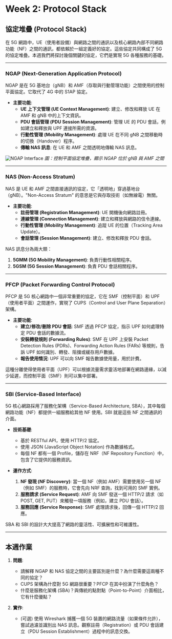 # Week 2: Protocol Stack

## 協定堆疊 (Protocol Stack)

在 5G 網路中，UE（使用者設備）與網路之間的通訊以及核心網路內部不同網路功能（NF）之間的通訊，都依賴於一組定義好的協定。這些協定共同構成了 5G 的協定堆疊。本週我們將探討幾個關鍵的協定，它們是實現 5G 各種服務的基礎。

---

### NGAP (Next-Generation Application Protocol)

NGAP 是在 5G 基地台（gNB）和 AMF（存取與行動管理功能）之間使用的控制平面協定。它取代了 4G 中的 S1AP 協定。

- **主要功能**:
    - **UE 上下文管理 (UE Context Management)**: 建立、修改和釋放 UE 在 AMF 和 gNB 中的上下文資訊。
    - **PDU 會話管理 (PDU Session Management)**: 管理 UE 的 PDU 會話，例如建立和釋放與 UPF 連接所需的資源。
    - **行動性管理 (Mobility Management)**: 處理 UE 在不同 gNB 之間移動時的切換（Handover）程序。
    - **傳輸 NAS 訊息**: 在 UE 和 AMF 之間透明地傳輸 NAS 訊息。

![NGAP Interface](https://www.researchgate.net/profile/Walter-Feess/publication/338822566/figure/fig2/AS:851882912841728@1580117925433/5G-System-control-plane-and-user-plane-protocol-stacks-The-control-plane-protocol-stack.jpg)
*圖：控制平面協定堆疊，顯示 NGAP 位於 gNB 與 AMF 之間*

---

### NAS (Non-Access Stratum)

NAS 是 UE 和 AMF 之間直接通訊的協定，它「透明地」穿過基地台（gNB）。"Non-Access Stratum" 的意思是它與存取技術（如無線電）無關。

- **主要功能**:
    - **註冊管理 (Registration Management)**: UE 開機後向網路註冊。
    - **連線管理 (Connection Management)**: 建立和釋放與網路的信令連線。
    - **行動性管理 (Mobility Management)**: 追蹤 UE 的位置（Tracking Area Update）。
    - **會話管理 (Session Management)**: 建立、修改和釋放 PDU 會話。

NAS 訊息分為兩大類：
1.  **5GMM (5G Mobility Management)**: 負責行動性相關程序。
2.  **5GSM (5G Session Management)**: 負責 PDU 會話相關程序。

---

### PFCP (Packet Forwarding Control Protocol)

PFCP 是 5G 核心網路中一個非常重要的協定，它在 SMF（控制平面）和 UPF（使用者平面）之間運作，實現了 CUPS（Control and User Plane Separation）架構。

- **主要功能**:
    - **建立/修改/刪除 PDU 會話**: SMF 透過 PFCP 協定，指示 UPF 如何處理特定 PDU 會話的數據流。
    - **安裝轉發規則 (Forwarding Rules)**: SMF 在 UPF 上安裝 Packet Detection Rules (PDRs)、Forwarding Action Rules (FARs) 等規則，告訴 UPF 如何識別、轉發、阻擋或緩存用戶數據。
    - **報告使用情況**: UPF 可以向 SMF 報告數據使用量，用於計費。

這種分離使得使用者平面（UPF）可以根據流量需求靈活地部署在網路邊緣，以減少延遲，而控制平面（SMF）則可以集中部署。

---

### SBI (Service-Based Interface)

5G 核心網路採用了服務化架構（Service-Based Architecture, SBA），其中每個網路功能（NF）都提供一組服務給其他 NF 使用。SBI 就是這些 NF 之間通訊的介面。

- **技術基礎**:
    - 基於 RESTful API，使用 HTTP/2 協定。
    - 使用 JSON (JavaScript Object Notation) 作為數據格式。
    - 每個 NF 都有一個 Profile，儲存在 NRF（NF Repository Function）中，包含了它提供的服務資訊。

- **運作方式**:
    1.  **NF 發現 (NF Discovery)**: 當一個 NF（例如 AMF）需要使用另一個 NF（例如 SMF）的服務時，它會先向 NRF 查詢，找到可用的 SMF 實例。
    2.  **服務請求 (Service Request)**: AMF 向 SMF 發送一個 HTTP/2 請求（如 POST, GET, PUT）來觸發一項服務（例如，建立 PDU 會話）。
    3.  **服務回應 (Service Response)**: SMF 處理請求後，回傳一個 HTTP/2 回應。

SBA 和 SBI 的設計大大提高了網路的靈活性、可擴展性和可維護性。

---

## 本週作業

1.  **問題**:
    - 請解釋 NGAP 和 NAS 協定之間的主要區別是什麼？為什麼需要這兩種不同的協定？
    - CUPS 架構為什麼對 5G 網路很重要？PFCP 在其中扮演了什麼角色？
    - 什麼是服務化架構 (SBA)？與傳統的點對點（Point-to-Point）介面相比，它有什麼優點？

2.  **實作**:
    - (可選) 使用 Wireshark 捕獲一個 5G 裝置的網路流量（如果條件允許），嘗試過濾並識別出 NAS 訊息。觀察註冊（Registration）或 PDU 會話建立（PDU Session Establishment）過程中的訊息交換。
